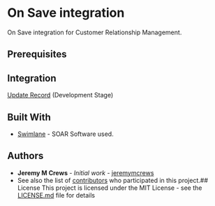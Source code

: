 # On Save integration
On Save integration for Customer Relationship Management.
## Prerequisites
## Integration
[Update Record](https://github.com/PhoenixNAP-SecuritySrvs/Swimlane-3.2-Intgrations/tree/master/Customer%20Relationship%20Management/On%20Save/Update%20Record) (Development Stage)
## Built With
* [Swimlane](http://www.swimlane.com) - SOAR Software used.
## Authors
* **Jeremy M Crews** - *Initial work* - [jeremymcrews](https://github.com/jeremymcrews)
* See also the list of [contributors](https://github.com/PhoenixNAP-SecuritySrvs/Swimlane-Intergrations/graphs/contributors) who participated in this project.## License
This project is licensed under the MIT License - see the [LICENSE.md](LICENSE.md) file for details